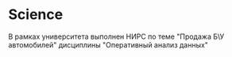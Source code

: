 # Science
В рамках университета выполнен НИРС по теме "Продажа Б\У автомобилей" дисциплины "Оперативный анализ данных" 
